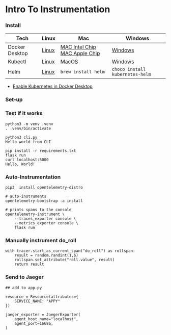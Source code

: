 # Intro To Instrumentation

### Install

| Tech  | Linux  | Mac | Windows  |
|---|---|---|---|
| Docker Desktop  |[Linux](https://docs.docker.com/desktop/linux/install/) | [MAC Intel Chip](https://desktop.docker.com/mac/main/amd64/Docker.dmg) [MAC Apple Chip](https://desktop.docker.com/mac/main/arm64/Docker.dmg)   | [Windows](https://desktop.docker.com/win/main/amd64/Docker%20Desktop%20Installer.exe)  |
| Kubectl  | [Linux](https://kubernetes.io/docs/tasks/tools/install-kubectl-linux)  | [MacOS](https://kubernetes.io/docs/tasks/tools/install-kubectl-macos)  | [Windows](https://kubernetes.io/docs/tasks/tools/install-kubectl-windows)  |
| Helm  | [Linux](https://helm.sh/docs/intro/install)  | `brew install helm`  | `choco install kubernetes-helm`   |


* [Enable Kubernetes in Docker Desktop](https://docs.docker.com/desktop/kubernetes/#enable-kubernetes)

### Set-up  



### Test if it works

```shell
python3 -m venv .venv
. .venv/bin/activate

python3 cli.py
Hello world from CLI

pip install -r requirements.txt
flask run
curl localhost:5000
Hello, World!
```
###  Auto-Instrumentation

```
pip3  install opentelemetry-distro

# auto-instruments
opentelemetry-bootstrap -a install

# prints spans to the console
opentelemetry-instrument \
    --traces_exporter console \
    --metrics_exporter console \
    flask run
```    

### Manually instrument do_roll
```
with tracer.start_as_current_span("do_roll") as rollspan:
    result = random.randint(1,6)
    rollspan.set_attribute("roll.value", result)
    return result
```    
    

### Send to Jaeger

```
## add to app.py

resource = Resource(attributes={
    SERVICE_NAME: "APPY"
})

jaeger_exporter = JaegerExporter(
    agent_host_name="localhost",
    agent_port=16686,
)
```
